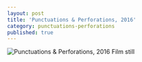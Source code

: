 ```yaml
---
layout: post
title: 'Punctuations & Perforations, 2016'
category: punctuations-perforations
published: true
---
```


![Punctuations & Perforations, 2016]({{site.baseurl}}/assets/img/PunctuationsPerforations2016.jpg)
Film still
